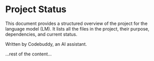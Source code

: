 # Project Status

This document provides a structured overview of the project for the language model (LM). It lists all the files in the project, their purpose, dependencies, and current status.

Written by Codebuddy, an AI assistant.

...rest of the content...
